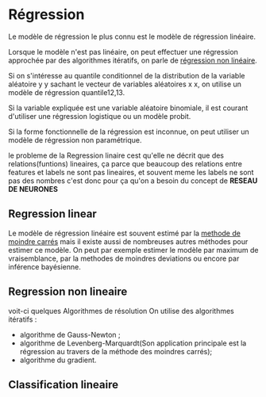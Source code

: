 # Régression

Le modèle de régression le plus connu est le modèle de régression linéaire.

Lorsque le modèle n'est pas linéaire, on peut effectuer une régression approchée par des algorithmes itératifs, on parle de <a href="https://github.com/talisma-cassoma/The-method-of-least-squares-on-Matlab.git">régression non linéaire</a>.

Si on s'intéresse au quantile conditionnel de la distribution de la variable aléatoire 
y
y sachant le vecteur de variables aléatoires 
x
x, on utilise un modèle de régression quantile12,13.

Si la variable expliquée est une variable aléatoire binomiale, il est courant d'utiliser une régression logistique ou un modèle probit.

Si la forme fonctionnelle de la régression est inconnue, on peut utiliser un modèle de régression non paramétrique.


le probleme de la Regression linaire cest qu'elle ne décrit que des relations(funtions) lineaires, ça parce que beaucoup des relations entre features et labels ne sont pas lineaires, et souvent meme les labels ne sont pas des nombres 
c'est donc pour ça qu'on a besoin du concept de <strong>RESEAU DE NEURONES</strong> 

   ## Regression linear

Le modèle de régression linéaire est souvent estimé par la <a href="https://github.com/talisma-cassoma/The-method-of-least-squares-on-Matlab">methode de moindre carrés</a>  mais il existe aussi de nombreuses autres méthodes pour estimer ce modèle. On peut par exemple estimer le modèle par maximum de vraisemblance, par la methodes de moindres deviations ou encore par inférence bayésienne.


   ## Regression non lineaire 

voit-ci quelques Algorithmes de résolution
On utilise des algorithmes itératifs :

* algorithme de Gauss-Newton ;
* algorithme de Levenberg-Marquardt(Son application principale est la régression au travers de la méthode des moindres carrés);
* algorithme du gradient.

## Classification lineaire

